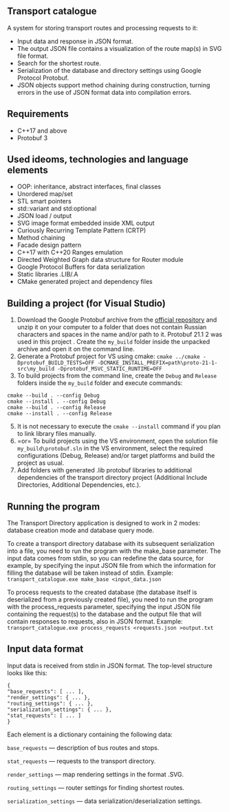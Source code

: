 Transport catalogue
-----------------

A system for storing transport routes and processing requests to it:

- Input data and response in JSON format.
- The output JSON file contains a visualization of the route map(s) in SVG file format.
- Search for the shortest route.
- Serialization of the database and directory settings using Google Protocol Protobuf.
- JSON objects support method chaining during construction, turning errors in the use of JSON format data into compilation errors.

Requirements
-----------

* C++17 and above
* Protobuf 3

Used ideoms, technologies and language elements
--------------------------------------------

- OOP: inheritance, abstract interfaces, final classes
- Unordered map/set
- STL smart pointers
- std::variant and std:optional
- JSON load / output
- SVG image format embedded inside XML output
- Curiously Recurring Template Pattern (CRTP)
- Method chaining
- Facade design pattern
- C++17 with C++20 Ranges emulation
- Directed Weighted Graph data structure for Router module
- Google Protocol Buffers for data serialization
- Static libraries .LIB/.A
- CMake generated project and dependency files

Building a project (for Visual Studio)
-------------------------------------

1. Download the Google Protobuf archive from the [official repository](https://github.com/protocolbuffers/protobuf/releases ) and unzip it on your computer to a folder that does not contain Russian characters and spaces in the name and/or path to it. Protobuf 21.1 2 was used in this project
. Create the `my_build` folder inside the unpacked archive and open it on the command line.
3. Generate a Protobuf project for VS using cmake:
`cmake ../cmake -Dprotobuf_BUILD_TESTS=OFF -DCMAKE_INSTALL_PREFIX=path\proto-21-1-src\my_build -Dprotobuf_MSVC_STATIC_RUNTIME=OFF`
4. To build projects from the command line, create the `Debug` and `Release` folders inside the `my_build` folder and execute commands:
```
cmake --build . --config Debug
cmake --install . --config Debug
cmake --build . --config Release
cmake --install . --config Release
```
5. It is not necessary to execute the `cmake --install` command if you plan to link library files manually.
6. =or= To build projects using the VS environment, open the solution file `my_build\protobuf.sln` in the VS environment, select the required configurations (Debug, Release) and/or target platforms and build the project as usual.
7. Add folders with generated .lib protobuf libraries to additional dependencies of the transport directory project (Additional Include Directories, Additional Dependencies, etc.).

Running the program
------------------

The Transport Directory application is designed to work in 2 modes: database creation mode and database query mode.

To create a transport directory database with its subsequent serialization into a file, you need to run the program with the make_base parameter. The input data comes from stdin, so you can redefine the data source, for example, by specifying the input JSON file from which the information for filling the database will be taken instead of stdin.
Example:
`transport_catalogue.exe make_base <input_data.json`

To process requests to the created database (the database itself is deserialized from a previously created file), you need to run the program with the process_requests parameter, specifying the input JSON file containing the request(s) to the database and the output file that will contain responses to requests, also in JSON format.
Example:
`transport_catalogue.exe process_requests <requests.json >output.txt`


Input data format 
----------------

Input data is received from stdin in JSON format. The top-level structure looks like this:
```
{
"base_requests": [ ... ],
"render_settings": { ... },
"routing_settings": { ... },
"serialization_settings": { ... },
"stat_requests": [ ... ]
}
```
Each element is a dictionary containing the following data:

`base_requests` — description of bus routes and stops.

`stat_requests` — requests to the transport directory.

`render_settings` — map rendering settings in the format .SVG.

`routing_settings` — router settings for finding shortest routes.

`serialization_settings` — data serialization/deserialization settings.
